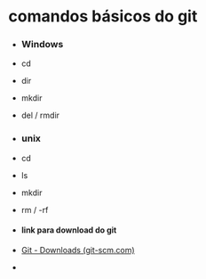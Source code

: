 # comandos básicos do git 

- ### Windows

- cd 

- dir

- mkdir

- del / rmdir 

- ### unix

- cd

- ls

- mkdir

- rm / -rf

- #### link para download do git 

- [Git - Downloads (git-scm.com)](https://git-scm.com/downloads)

-  

  